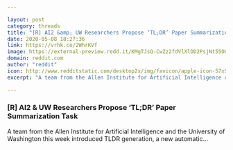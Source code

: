 ```yaml
---

layout: post
category: threads
title: "[R] AI2 &amp; UW Researchers Propose ‘TL;DR’ Paper Summarization Task"
date: 2020-05-08 18:27:36
link: https://vrhk.co/2WhrKVf
image: https://external-preview.redd.it/KMgTJsQ-CwZz2fdVlXlDD2PsjNt55OG49skbEacHOBQ.jpg?width=1128&height=590.57591623&auto=webp&crop=1128:590.57591623,smart&s=4f2101e30a1ec7b688447f407c7e4d6c9d1d47d4
domain: reddit.com
author: "reddit"
icon: http://www.redditstatic.com/desktop2x/img/favicon/apple-icon-57x57.png
excerpt: "A team from the Allen Institute for Artificial Intelligence and the University of Washington this week introduced TLDR generation, a new automatic..."

---
```


### [R] AI2 &amp; UW Researchers Propose ‘TL;DR’ Paper Summarization Task

A team from the Allen Institute for Artificial Intelligence and the University of Washington this week introduced TLDR generation, a new automatic...